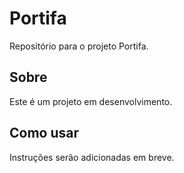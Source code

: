 # Portifa

Repositório para o projeto Portifa.

## Sobre

Este é um projeto em desenvolvimento.

## Como usar

Instruções serão adicionadas em breve.
